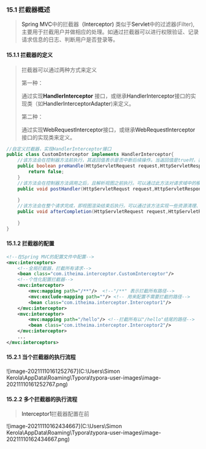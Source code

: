 ### 15.1 拦截器概述

> <a>Spring MVC</a>中的拦截器<a>（Interceptor)</a> 类似于<a>Servlet</a>中的过滤器(Filter),主要用于拦截用户并做相应的处理。如通过拦截器可以进行权限验证、记录请求信息的日志、判断用户是否登录等。

#### 15.1.1 拦截器的定义

> 拦截器可以通过两种方式来定义
>
> 第一种：
>
> 通过实现<a>**HandlerInterceptor**</a> 接口，或继承<a>HandlerInterceptor</a>接口的实现类（如<a>HandlerInterceptorAdapter</a>)来定义。
>
> 第二种：
>
> 通过实现<a>WebRequestInterceptor</a>接口，或继承<a>WebRequestInterceptor</a>接口的实现类来定义。

```java
//自定义拦截器，实现HandlerInterceptor接口
public class CustomInterceptor implements HandlerInterceptor{
    //该方法会在控制器方法前执行，其返回值表示是否中断后续操作。当返回值是true时，表示继续向下执行，否则中断后续所有操作。
    public boolean preHandle(HttpServletRequest request,HttpServletResponse response,Object handler) throws Exception{
        return false;
    }
    //该方法会在控制器方法调用之后，且解析视图之前执行。可以通过此方法对请求域中的模型和视图做进一步修改。
    public void postHandler(HttpServletRequst request,HttpServletResponse response,Object handler,ModelAndView modelAndView) throw Exception{
        
    }
    //该方法会在整个请求完成，即视图渲染结束后执行。可以通过该方法实现一些资源清理、记录日志信息等。
    public void afterCompletion(HttpServletRequest request,HttpServletResponse,Object handler,Exception e)throw Exception{
        
    }
}
```

#### 15.1.2 拦截器的配置

```xml
<!--在Spring MVC的配置文件中配置-->
<mvc:interceptors>
	<!--全局拦截器，拦截所有请求-->
    <bean class="com.itheima.interceptor.CustomInterceptor"/>
    <!--个性化配置拦截器-->
    <mvc:interceptor>
    	<mvc:mapping path="/**"/>  <!--"/**" 表示拦截所有路径-->
        <mvc:exclude-mapping path=""/> <!-- 用来配置不需要拦截的路径-->
        <bean class="com.itheima.interceptor.Interceptor1"/>
    </mvc:interceptor>
    <mvc:interceptor>
    	<mvc:mapping path="/hello"/> <!--拦截所有以"/hello"结尾的路径-->
        <bean class="com.itheima.interceptor.Interceptor2"/>
    </mvc:interceptor>
    ...
</mvc:interceptors>
```

#### 15.2.1 当个拦截器的执行流程

![image-20211110161252767](C:\Users\Simon Kerola\AppData\Roaming\Typora\typora-user-images\image-20211110161252767.png)

#### 15.2.2 多个拦截器的执行流程

> <a>Interceptor1</a>拦截器配置在前

![image-20211110162434667](C:\Users\Simon Kerola\AppData\Roaming\Typora\typora-user-images\image-20211110162434667.png)